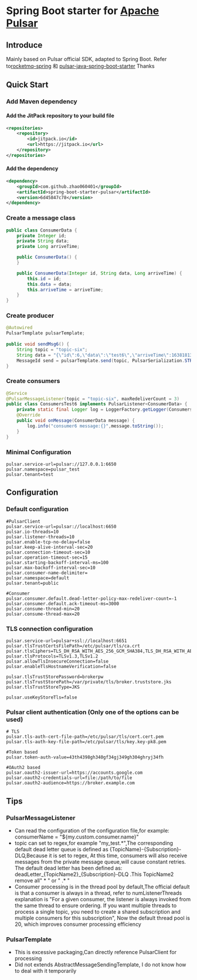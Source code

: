 # Spring Boot starter for [Apache Pulsar](https://pulsar.apache.org/)

## Introduce
Mainly based on Pulsar official SDK, adapted to Spring Boot. Refer to[rocketmq-spring](https://github.com/apache/rocketmq-spring) 和 [pulsar-java-spring-boot-starter](https://github.com/majusko/pulsar-java-spring-boot-starter) Thanks

## Quick Start
### Add Maven dependency
#### Add the JitPack repository to your build file
```xml
<repositories>
    <repository>
        <id>jitpack.io</id>
        <url>https://jitpack.io</url>
    </repository>
</repositories>
```
#### Add the dependency
```xml
<dependency>
    <groupId>com.github.zhao060401</groupId>
    <artifactId>spring-boot-starter-pulsar</artifactId>
    <version>6d45847c78</version>
</dependency>
```

### Create a message class
```java
public class ConsumerData {
    private Integer id;
    private String data;
    private Long arriveTime;

    public ConsumerData() {
    }

    public ConsumerData(Integer id, String data, Long arriveTime) {
        this.id = id;
        this.data = data;
        this.arriveTime = arriveTime;
    }
}
```
### Create producer
``` java
@Autowired
PulsarTemplate pulsarTemplate;
    
public void sendMsg6() {
    String topic = "topic-six";
    String data = "{\"id\":6,\"data\":\"test6\",\"arriveTime\":1638181398}";
    MessageId send = pulsarTemplate.send(topic, PulsarSerialization.STRING, data);
}
```
### Create consumers
```java
@Service
@PulsarMessageListener(topic = "topic-six", maxRedeliverCount = 3)
public class ConsumersTest6 implements PulsarListener<ConsumerData> {
    private static final Logger log = LoggerFactory.getLogger(ConsumersTest6.class);
    @Override
    public void onMessage(ConsumerData message) {
        log.info("consumer6 message:{}",message.toString());
    }
}
```
### Minimal Configuration
```properties
pulsar.service-url=pulsar://127.0.0.1:6650
pulsar.namespace=pulsar_test
pulsar.tenant=test
```
## Configuration
### Default configuration
```properties
#PulsarClient
pulsar.service-url=pulsar://localhost:6650
pulsar.io-threads=10
pulsar.listener-threads=10
pulsar.enable-tcp-no-delay=false
pulsar.keep-alive-interval-sec=20
pulsar.connection-timeout-sec=10
pulsar.operation-timeout-sec=15
pulsar.starting-backoff-interval-ms=100
pulsar.max-backoff-interval-sec=10
pulsar.consumer-name-delimiter=
pulsar.namespace=default
pulsar.tenant=public

#Consumer
pulsar.consumer.default.dead-letter-policy-max-redeliver-count=-1
pulsar.consumer.default.ack-timeout-ms=3000
pulsar.consume-thread-min=20
pulsar.consume-thread-max=20
```
### TLS connection configuration
```properties
pulsar.service-url=pulsar+ssl://localhost:6651
pulsar.tlsTrustCertsFilePath=/etc/pulsar/tls/ca.crt
pulsar.tlsCiphers=TLS_DH_RSA_WITH_AES_256_GCM_SHA384,TLS_DH_RSA_WITH_AES_256_CBC_SHA
pulsar.tlsProtocols=TLSv1.3,TLSv1.2
pulsar.allowTlsInsecureConnection=false
pulsar.enableTlsHostnameVerification=false

pulsar.tlsTrustStorePassword=brokerpw
pulsar.tlsTrustStorePath=/var/private/tls/broker.truststore.jks
pulsar.tlsTrustStoreType=JKS

pulsar.useKeyStoreTls=false
```

### Pulsar client authentication (Only one of the options can be used)
```properties
# TLS
pulsar.tls-auth-cert-file-path=/etc/pulsar/tls/cert.cert.pem
pulsar.tls-auth-key-file-path=/etc/pulsar/tls/key.key-pk8.pem

#Token based
pulsar.token-auth-value=43th4398gh340gf34gj349gh304ghryj34fh

#OAuth2 based
pulsar.oauth2-issuer-url=https://accounts.google.com
pulsar.oauth2-credentials-url=file:/path/to/file
pulsar.oauth2-audience=https://broker.example.com
```

## Tips
### PulsarMessageListener
- Can read the configuration of the configuration file,for example: consumerName = "${my.custom.consumer.name}"
- topic can set to regex,for example "my_test.*",The corresponding default dead letter queue is defined as {TopicName}-{Subscription}-DLQ,Because it is set to regex, At this time, consumers will also receive messages from the private message queue,will cause constant retries. The default dead letter has been defined as: deadLetter_{TopicName2}_{Subscription}-DLQ .This TopicName2 remove all" \* " or " .\* "
- Consumer processing is in the thread pool by default,The official default is that a consumer is always in a thread, refer to numListenerThreads explanation is  "For a given consumer, the listener is always invoked from the same thread to ensure ordering. If you want multiple threads to process a single topic, you need to create a shared subscription and multiple consumers for this subscription", Now the default thread pool is 20, which improves consumer processing efficiency
### PulsarTemplate
- This is excessive packaging,Can directly reference PulsarClient for processing
- Did not extends AbstractMessageSendingTemplate, I do not know how to deal with it temporarily


